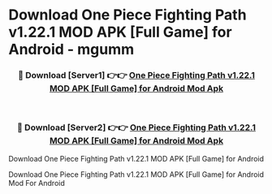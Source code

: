 # Download One Piece Fighting Path v1.22.1 MOD APK [Full Game] for Android - mgumm


<div align="center">
<h3>🔴 Download [Server1] 👉👉 <a href="https://apk-comot.site?title=One_Piece_Fighting_Path_v1.22.1_MOD_APK_[Full_Game]_for_Android">One Piece Fighting Path v1.22.1 MOD APK [Full Game] for Android Mod Apk</a></h3><br>
<h3>🔴 Download [Server2] 👉👉 <a href="https://apk-comot.site?title=One_Piece_Fighting_Path_v1.22.1_MOD_APK_[Full_Game]_for_Android">One Piece Fighting Path v1.22.1 MOD APK [Full Game] for Android Mod Apk</a></h3>
</div>



Download One Piece Fighting Path v1.22.1 MOD APK [Full Game] for Android 

Download One Piece Fighting Path v1.22.1 MOD APK [Full Game] for Android Mod For Android